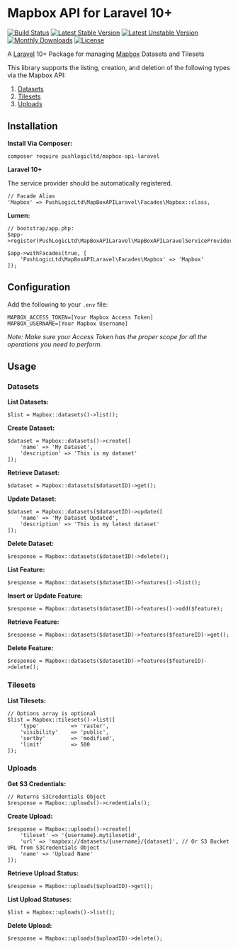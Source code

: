 # Mapbox API for Laravel 10+

[![Build Status](https://travis-ci.org/pushlogicltd/mapbox-api-laravel.svg)](https://travis-ci.org/pushlogicltd/mapbox-api-laravel)
[![Latest Stable Version](https://poser.pugx.org/pushlogicltd/mapbox-api-laravel/v/stable)](https://packagist.org/packages/pushlogicltd/mapbox-api-laravel)
[![Latest Unstable Version](https://poser.pugx.org/pushlogicltd/mapbox-api-laravel/v/unstable)](https://packagist.org/packages/pushlogicltd/mapbox-api-laravel)
[![Monthly Downloads](https://poser.pugx.org/pushlogicltd/mapbox-api-laravel/d/monthly)](https://packagist.org/packages/pushlogicltd/mapbox-api-laravel)
[![License](https://poser.pugx.org/pushlogicltd/mapbox-api-laravel/license)](https://packagist.org/packages/pushlogicltd/mapbox-api-laravel)

A [Laravel](https://laravel.com/) 10+ Package for managing [Mapbox](https://www.mapbox.com/api-documentation/) Datasets and Tilesets

This library supports the listing, creation, and deletion of the following types via the Mapbox API:

1. [Datasets](https://www.mapbox.com/api-documentation/#datasets)
2. [Tilesets](https://www.mapbox.com/api-documentation/#tilesets)
3. [Uploads](https://www.mapbox.com/api-documentation/#uploads)

## Installation

**Install Via Composer:**
```
composer require pushlogicltd/mapbox-api-laravel
```

**Laravel 10+**

The service provider should be automatically registered.


```
// Facade Alias
'Mapbox' => PushLogicLtd\MapBoxAPILaravel\Facades\Mapbox::class,
```

**Lumen:**
```
// bootstrap/app.php:
$app->register(PushLogicLtd\MapBoxAPILaravel\MapBoxAPILaravelServiceProvider::class);

$app->withFacades(true, [
    'PushLogicLtd\MapBoxAPILaravel\Facades\Mapbox' => 'Mapbox'
]);
```


## Configuration

Add the following to your `.env` file:

```
MAPBOX_ACCESS_TOKEN=[Your Mapbox Access Token]
MAPBOX_USERNAME=[Your Mapbox Username]
```

*Note: Make sure your Access Token has the proper scope for all the operations you need to perform.*

## Usage

### Datasets

**List Datasets:**
```
$list = Mapbox::datasets()->list();
```

**Create Dataset:**
```
$dataset = Mapbox::datasets()->create([
	'name' => 'My Dataset',
	'description' => 'This is my dataset'
]);
```

**Retrieve Dataset:**
```
$dataset = Mapbox::datasets($datasetID)->get();
```

**Update Dataset:**
```
$dataset = Mapbox::datasets($datasetID)->update([
	'name' => 'My Dataset Updated',
	'description' => 'This is my latest dataset'
]);
```

**Delete Dataset:**
```
$response = Mapbox::datasets($datasetID)->delete();
```

**List Feature:**
```
$response = Mapbox::datasets($datasetID)->features()->list();
```

**Insert or Update Feature:**
```
$response = Mapbox::datasets($datasetID)->features()->add($feature);
```

**Retrieve Feature:**
```
$response = Mapbox::datasets($datasetID)->features($featureID)->get();
```

**Delete Feature:**
```
$response = Mapbox::datasets($datasetID)->features($featureID)->delete();
```

### Tilesets

**List Tilesets:**
```
// Options array is optional
$list = Mapbox::tilesets()->list([
	'type' 			=> 'raster',
	'visibility' 	=> 'public',
	'sortby' 		=> 'modified',
	'limit' 		=> 500
]);
```

### Uploads

**Get S3 Credentials:**
```
// Returns S3Credentials Object
$response = Mapbox::uploads()->credentials();
```

**Create Upload:**
```
$response = Mapbox::uploads()->create([
	'tileset' => '{username}.mytilesetid',
	'url' => 'mapbox://datasets/{username}/{dataset}', // Or S3 Bucket URL from S3Credentials Object
	'name' => 'Upload Name'
]);
```

**Retrieve Upload Status:**
```
$response = Mapbox::uploads($uploadID)->get();
```

**List Upload Statuses:**
```
$list = Mapbox::uploads()->list();
```

**Delete Upload:**
```
$response = Mapbox::uploads($uploadID)->delete();
```

